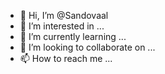 - 👋 Hi, I’m @Sandovaal
- 👀 I’m interested in ...
- 🌱 I’m currently learning ...
- 💞️ I’m looking to collaborate on ...
- 📫 How to reach me ...

<!---
Sandovaal/Sandovaal is a ✨ special ✨ repository because its `README.md` (this file) appears on your GitHub profile.
You can click the Preview link to take a look at your changes.
--->
